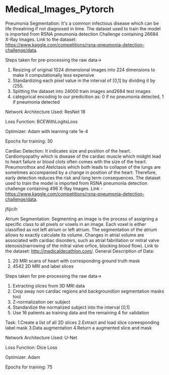 # Medical_Images_Pytorch

Pneumonia Segmentation:
It's a common infectious disease which can be life threatning if not diagnosed in time. The dataset used to train the model is imported from RSNA pneumonia detection Challenge containing 26684 X-Ray Images. Link to the dataset: https://www.kaggle.com/competitions/rsna-pneumonia-detection-challenge/data.

Steps taken for pre-processing the raw data->
1. Resizing of original 1024 dimensional images into 224 dimensions to make it computationally less expensive
2. Standardizing each pixel value in the interval of [0,1] by dividing it by /255.
3. Splitting the dataset into 24000 train images and2684 test images
4. categorical encoding to our predicition as: 0 if no pneumonia detected, 1 if pneumonia detected

Network Architecture Used:
ResNet 18

Loss Function: 
BCEWithLogitsLoss

Optimizer:
Adam with learning rate 1e-4

Epochs for training:
30



Cardiac Detection:
It indicates size and position of the heart. Cardiomyopathy which is disease of the cardiac muscle which midght lead to heart failure or blood clots often comes with the size of the heart. Pneumorothox and Atelctasis which both leads to collapse of the lungs are sometimes accompanied by a change in position of the heart. Therefore, early detection reduces the risk and long term consequences. The dataset used to train the model is imported from RSNA pneumonia detection challenge containing 496 X-Ray Images. Link - https://www.kaggle.com/competitions/rsna-pneumonia-detection-challenge/data.

jfijicih



Atrium Segmentation:
Segmenting an image is the process of assigning a specific class to all pixels or voxels in an image. Each voxel is either classified as not left atrium or left atrium. The segmentation of the atrium allows to exactly calculate its volume. Changes in atrial volume are associated with cardiac disorders, such as atrial fabrillation or mitral valve stenosis(narrowing of the mitral valve orfice, blocking blood flow). Link to the dataset: http://medicaldecathlon.com/.
General Description of Data:
1. 20 MRI scans of heart with corresponding ground truth mask
2. 4542 2D MRI and label slices

Steps taken for pre-processing the raw data->
1. Extracting slices from 3D MRI data
2. Crop away non cardiac regions and background(on segmentation masks too)
3. Z-normalization oer subject
4. Standardize the normalized subject into the interval [0,1]
5. Use 16 patients as training data and the remaining 4 for validation


Task:
1.Create a list of all 2D slices
2.Extract and load slice coreesponding label mask
3.Data augmentation
4.Return a augmented slice and mask

Network Architecture Used:
U-Net

Loss Function: 
Dice Loss

Optimizer:
Adam 

Epochs for training:
75
